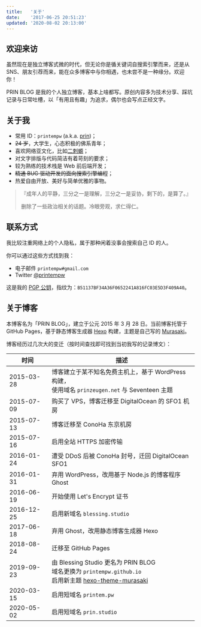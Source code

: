 ```yaml
---
title:   '关于'
date:    '2017-06-25 20:51:23'
updated: '2020-08-02 20:13:00'
---
```


## 欢迎来访

虽然现在是独立博客式微的时代，但无论你是循关键词自搜索引擎而来，还是从 SNS、朋友引荐而来，能在众多博客中与你相遇，也未尝不是一种缘分。欢迎你！

PRIN BLOG 是我的个人独立博客，基本上啥都写。原创内容多为技术分享、踩坑记录与日常吐槽，以「有用且有趣」为追求，偶尔也会写点正经文字。

## 关于我

- 常用 ID：`printempw` (a.k.a. [prin](https://printempw.github.io/new-nickname-prin/))；
- ~~24 岁~~，大学生，心态积极的佛系青年；
- 喜欢网络亚文化，比如[二刺螈](https://bgm.tv/user/printempw)；
- 对文字排版与代码简洁有着苛刻的要求；
- 较为熟练的技术栈是 Web 前后端开发；
- ~~精通 BUG 驱动开发的面向搜索引擎编程~~；
- 热爱自由开放、美好与简单优雅的事物。

> 『成年人的平静，三分之一是理解，三分之一是妥协，剩下的，是算了。』
>
> 删除了一些政治相关的话题。冷眼旁观，求仁得仁。

<style>.post-title, .post-meta { display: none; } code { word-break: break-word; }</style>

## 联系方式

我比较注重网络上的个人隐私，属于那种闲着没事会搜索自己 ID 的人。

你可以通过这些方式找到我：

- 电子邮件 `printempw#gmail.com`
- Twitter [@printempw](https://twitter.com/printempw)

这是我的 [PGP 公钥](https://gist.github.com/printempw/5150ddd62a62a4ff4060bbec1fddc04a)，指纹为：`B51137BF34A36F0652241A816FC03E5D3F409A40`。

## 关于博客

本博客名为「PRIN BLOG」，建立于公元 2015 年 3 月 28 日。当前博客托管于 GitHub Pages，基于静态博客生成器 [Hexo](https://hexo.io/) 构建，主题是自己写的 [Murasaki](https://github.com/printempw/hexo-theme-murasaki/)。

博客经历过几次大的变迁（按时间查找即可找到当初我写的记录博文）：

| 时间       | 描述                                                         |
| ---------- | ------------------------------------------------------------ |
| 2015-03-28 | 博客建立于某不知名免费主机上，基于 WordPress 构建，<br />使用域名 `prinzeugen.net` 与 Seventeen 主题 |
| 2015-07-09 | 购买了 VPS，博客迁移至 DigitalOcean 的 SFO1 机房             |
| 2015-07-13 | 博客迁移至 ConoHa 东京机房                                   |
| 2015-07-16 | 启用全站 HTTPS 加密传输                                      |
| 2016-01-24 | 遭受 DDoS 后被 ConoHa 封号，迁回 DigitalOcean SFO1           |
| 2016-01-31 | 弃用 WordPress，改用基于 Node.js 的博客程序 Ghost            |
| 2016-06-19 | 开始使用 Let's Encrypt 证书                                  |
| 2016-12-25 | 启用新域名 `blessing.studio`                                 |
| 2017-06-18 | 弃用 Ghost，改用静态博客生成器 Hexo                          |
| 2018-08-24 | 迁移至 GitHub Pages                                          |
| 2019-09-23 | 由 Blessing Studio 更名为 PRIN BLOG<br />域名更换为 `printempw.github.io`<br />启用新主题 [hexo-theme-murasaki](https://github.com/printempw/hexo-theme-murasaki/) |
| 2020-03-15 | 启用短域名 `printem.pw`                                      |
| 2020-05-02 | 启用短域名 `prin.studio`                                     |
